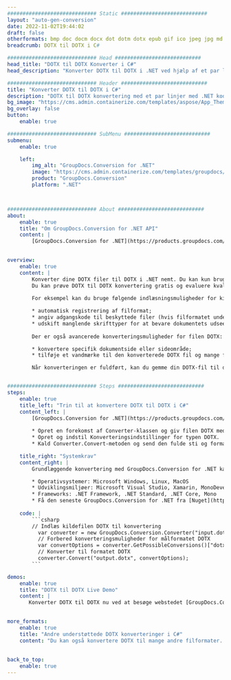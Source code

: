 ```yaml
---
############################# Static ############################
layout: "auto-gen-conversion"
date: 2022-11-02T19:44:02
draft: false
otherformats: bmp doc docm docx dot dotm dotx epub gif ico jpeg jpg md odt ott pdf png psd rtf tex tif tiff txt xps
breadcrumb: DOTX til DOTX i C#

############################# Head ############################
head_title: "DOTX til DOTX Konverter i C#"
head_description: "Konverter DOTX til DOTX i .NET ved hjælp af et par linjer kode. Brug GroupDocs Document Conversion API til at konvertere over 160 filformater."

############################# Header ############################
title: "Konverter DOTX til DOTX i C#"
description: "DOTX til DOTX konvertering med et par linjer med .NET kode"
bg_image: "https://cms.admin.containerize.com/templates/aspose/App_Themes/V3/images/bg/header1.png"
bg_overlay: false
button:
    enable: true

############################# SubMenu ############################
submenu:
    enable: true

    left:
        img_alt: "GroupDocs.Conversion for .NET"
        image: "https://cms.admin.containerize.com/templates/groupdocs/images/product-logos/90x90-noborder/groupdocs-conversion-net.png"
        product: "GroupDocs.Conversion"
        platform: ".NET"



############################# About ############################
about:
    enable: true
    title: "Om GroupDocs.Conversion for .NET API"
    content: |
        [GroupDocs.Conversion for .NET](https://products.groupdocs.com/conversion/net/) kan bruges til at konvertere Microsoft Word, Excel, PowerPoint, PDF, Visio og andre formater. GroupDocs.Conversion er en selvstændig API, der er velegnet til back-end og interne systemer, hvor høj ydeevne er påkrævet. Det afhænger ikke af nogen software som Microsoft eller Open Office.
    

overview:
    enable: true
    content: |
        Konverter dine DOTX filer til DOTX i .NET nemt. Du kan kun bruge et par C# kodelinjer i enhver platform efter eget valg, såsom - Windows, Linux, macOS.
        Du kan prøve DOTX til DOTX konvertering gratis og evaluere kvaliteten af ​​konverteringsresultaterne. Sammen med simple filkonverteringsscenarier kan du prøve mere avancerede muligheder for at indlæse kilden DOTX fil og for at gemme output DOTX resultat. 
        
        For eksempel kan du bruge følgende indlæsningsmuligheder for kilden DOTX:

        * automatisk registrering af filformat;
        * angiv adgangskode til beskyttede filer (hvis filformatet understøtter det);
        * udskift manglende skrifttyper for at bevare dokumentets udseende.
        
        Der er også avancerede konverteringsmuligheder for filen DOTX:

        * konvertere specifik dokumentside eller sideområde;
        * tilføje et vandmærke til den konverterede DOTX fil og mange flere.

        Når konverteringen er fuldført, kan du gemme din DOTX-fil til den lokale filsti eller ethvert tredjepartslager som FTP, Amazon S3, Google Drive, Dropbox osv. Bemærk venligst - for at konvertere DOTX til {{ TO}} er der ikke behov for yderligere software installeret - som MS Office, Open Office, Adobe Acrobat Reader osv.


############################# Steps ############################
steps:
    enable: true
    title_left: "Trin til at konvertere DOTX til DOTX i C#"
    content_left: |
        [GroupDocs.Conversion for .NET](https://products.groupdocs.com/conversion/net/) gør det nemt for udviklere at konvertere en DOTX fil til DOTX med et par linjer kode.
        
        * Opret en forekomst af Converter-klassen og giv filen DOTX med den fulde sti
        * Opret og indstil Konverteringsindstillinger for typen DOTX.
        * Kald Converter.Convert-metoden og send den fulde sti og format (DOTX) som en parameter

    title_right: "Systemkrav"
    content_right: |
        Grundlæggende konvertering med GroupDocs.Conversion for .NET kan udføres med nogle få enkle trin. Vores API'er understøttes på alle større platforme og operativsystemer. Før du udfører koden nedenfor, skal du sørge for, at du har følgende forudsætninger installeret på dit system.

        * Operativsystemer: Microsoft Windows, Linux, MacOS
        * Udviklingsmiljøer: Microsoft Visual Studio, Xamarin, MonoDevelop
        * Frameworks: .NET Framework, .NET Standard, .NET Core, Mono
        * Få den seneste GroupDocs.Conversion for .NET fra [Nuget](https://www.nuget.org/packages/groupdocs.conversion)
         
    code: |
        ```csharp    
        // Indlæs kildefilen DOTX til konvertering
          var converter = new GroupDocs.Conversion.Converter("input.dotx");
          // Forbered konverteringsmuligheder for målformatet DOTX
          var convertOptions = converter.GetPossibleConversions()["dotx"].ConvertOptions;
          // Konverter til formatet DOTX
          converter.Convert("output.dotx", convertOptions);
        ```

demos:
    enable: true
    title: "DOTX til DOTX Live Demo"
    content: |
       Konverter DOTX til DOTX nu ved at besøge webstedet [GroupDocs.Conversion App](https://products.groupdocs.app/conversion/family). Online demo har følgende fordele
          

more_formats:
    enable: true
    title: "Andre understøttede DOTX konverteringer i C#"
    content: "Du kan også konvertere DOTX til mange andre filformater. Se venligst listen nedenfor."
       
       
back_to_top:
    enable: true
---
```

